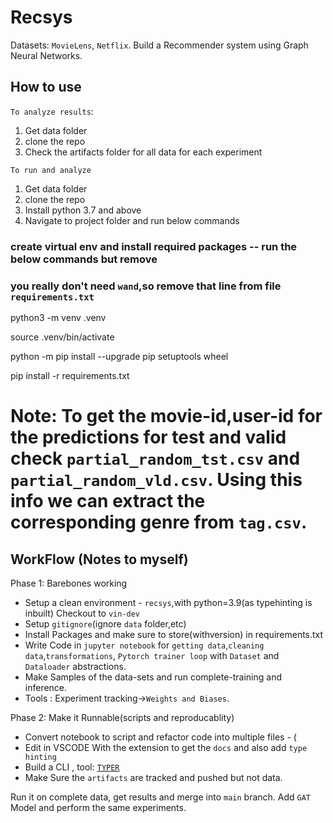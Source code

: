 # Recsys

Datasets: `MovieLens`, `Netflix`.
Build a Recommender system using Graph Neural Networks.


## How to use

`To analyze results`:
1. Get data folder
2. clone the repo
3. Check the artifacts folder for all data for each experiment

`To run and analyze`
1. Get data folder
2. clone the repo
3. Install python 3.7 and above
4. Navigate to project folder and run below commands

### create virtual env and install required packages -- run the below commands but remove 

### you really don't need `wand`,so remove that line from file `requirements.txt`

python3 -m venv .venv

source .venv/bin/activate

python -m pip install --upgrade pip setuptools wheel

pip install -r requirements.txt

# Note: To get the movie-id,user-id for the predictions for test and valid check `partial_random_tst.csv` and `partial_random_vld.csv`. Using this info we can extract the corresponding genre from `tag.csv`.




## WorkFlow (Notes to myself)


Phase 1: Barebones working
- Setup a clean environment - `recsys`,with python=3.9(as typehinting is inbuilt)
Checkout to `vin-dev`
- Setup `gitignore`(ignore `data` folder,etc)
- Install Packages and make sure to store(withversion) in requirements.txt
- Write Code in `jupyter notebook` for `getting data`,`cleaning data`,`transformations`, `Pytorch trainer loop` with `Dataset` and `Dataloader` abstractions.
- Make Samples of the data-sets and run complete-training and inference.
- Tools : Experiment tracking->`Weights and Biases`.

Phase 2: Make it Runnable(scripts and reproducablity)

- Convert notebook to script and refactor code into multiple files - (
- Edit in VSCODE With the extension to get the `docs` and also add `type hinting`
- Build a CLI , tool: [`TYPER`](https://typer.tiangolo.com)
- Make Sure the `artifacts` are tracked and pushed but not data.

Run it on complete data, get results and merge into `main` branch.
Add `GAT` Model and perform the same experiments.



